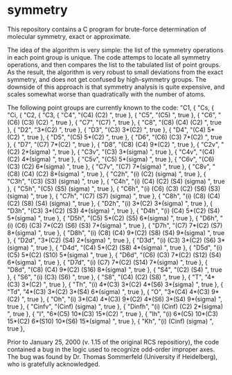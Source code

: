 # symmetry
<P>
This repository contains a C program for brute-force determination of molecular symmetry,
exact or approximate.

<P>
The idea of the algorithm is very simple: the list of the symmetry operations in each point
group is unique. The code attemps to locate all symmetry operations, and then compares the 
list to the tabulated list of point groups. As the result, the algorithm is very robust to
small deviations from the exact symmetry, and does not get confused by high-symmetry groups.
The downside of this approach is that symmetry analysis is quite expensive, and scales 
somewhat worse than quadratically with the number of atoms.

<P>
The following point groups are currently known to the code: 
       "C1,
    {  "Cs,
    {  "Ci,
    {  "C2,
    {  "C3,
    {  "C4",    "(C4) (C2) ",                                                true  },
    {  "C5",    "(C5) ",                                                     true  },
    {  "C6",    "(C6) (C3) (C2) ",                                           true  },
    {  "C7",    "(C7) ",                                                     true  },
    {  "C8",    "(C8) (C4) (C2) ",                                           true  },
    {  "D2",    "3*(C2) ",                                                   true  },
    {  "D3",    "(C3) 3*(C2) ",                                              true  },
    {  "D4",    "(C4) 5*(C2) ",                                              true  },
    {  "D5",    "(C5) 5*(C2) ",                                              true  },
    {  "D6",    "(C6) (C3) 7*(C2) ",                                         true  },
    {  "D7",    "(C7) 7*(C2) ",                                              true  },
    {  "D8",    "(C8) (C4) 9*(C2) ",                                         true  },
    {  "C2v",   "(C2) 2*(sigma) ",                                           true  },
    {  "C3v",   "(C3) 3*(sigma) ",                                           true  },
    {  "C4v",   "(C4) (C2) 4*(sigma) ",                                      true  },
    {  "C5v",   "(C5) 5*(sigma) ",                                           true  },
    {  "C6v",   "(C6) (C3) (C2) 6*(sigma) ",                                 true  },
    {  "C7v",   "(C7) 7*(sigma) ",                                           true  },
    {  "C8v",   "(C8) (C4) (C2) 8*(sigma) ",                                 true  },
    {  "C2h",   "(i) (C2) (sigma) ",                                         true  },
    {  "C3h",   "(C3) (S3) (sigma) ",                                        true  },
    {  "C4h",   "(i) (C4) (C2) (S4) (sigma) ",                               true  },
    {  "C5h",   "(C5) (S5) (sigma) ",                                        true  },
    {  "C6h",   "(i) (C6) (C3) (C2) (S6) (S3) (sigma) ",                     true  },
    {  "C7h",   "(C7) (S7) (sigma) ",                                        true  },
    {  "C8h",   "(i) (C8) (C4) (C2) (S8) (S4) (sigma) ",                     true  },
    {  "D2h",   "(i) 3*(C2) 3*(sigma) ",                                     true  },
    {  "D3h",   "(C3) 3*(C2) (S3) 4*(sigma) ",                               true  },
    {  "D4h",   "(i) (C4) 5*(C2) (S4) 5*(sigma) ",                           true  },
    {  "D5h",   "(C5) 5*(C2) (S5) 6*(sigma) ",                               true  },
    {  "D6h",   "(i) (C6) (C3) 7*(C2) (S6) (S3) 7*(sigma) ",                 true  },
    {  "D7h",   "(C7) 7*(C2) (S7) 8*(sigma) ",                               true  },
    {  "D8h",   "(i) (C8) (C4) 9*(C2) (S8) (S4) 9*(sigma) ",                 true  },
    {  "D2d",   "3*(C2) (S4) 2*(sigma) ",                                    true  },
    {  "D3d",   "(i) (C3) 3*(C2) (S6) 3*(sigma) ",                           true  },
    {  "D4d",   "(C4) 5*(C2) (S8) 4*(sigma) ",                               true  },
    {  "D5d",   "(i) (C5) 5*(C2) (S10) 5*(sigma) ",                          true  },
    {  "D6d",   "(C6) (C3) 7*(C2) (S12) (S4) 6*(sigma) ",                    true  },
    {  "D7d",   "(i) (C7) 7*(C2) (S14) 7*(sigma) ",                          true  },
    {  "D8d",   "(C8) (C4) 9*(C2) (S16) 8*(sigma) ",                         true  },
    {  "S4",    "(C2) (S4) ",                                                true  },
    {  "S6",    "(i) (C3) (S6) ",                                            true  },
    {  "S8",    "(C4) (C2) (S8) ",                                           true  },
    {  "T",     "4*(C3) 3*(C2) ",                                            true  },
    {  "Th",    "(i) 4*(C3) 3*(C2) 4*(S6) 3*(sigma) ",                       true  },
    {  "Td",    "4*(C3) 3*(C2) 3*(S4) 6*(sigma) ",                           true  },
    {  "O",     "3*(C4) 4*(C3) 9*(C2) ",                                     true  },
    {  "Oh",    "(i) 3*(C4) 4*(C3) 9*(C2) 4*(S6) 3*(S4) 9*(sigma) ",         true  },
    {  "Cinfv", "(Cinf) (sigma) ",                                           true  },
    {  "Dinfh", "(i) (Cinf) (C2) 2*(sigma) ",                                true  },
    {  "I",     "6*(C5) 10*(C3) 15*(C2) ",                                   true  },
    {  "Ih",    "(i) 6*(C5) 10*(C3) 15*(C2) 6*(S10) 10*(S6) 15*(sigma) ",    true  },
    {  "Kh",    "(i) (Cinf) (sigma) ",                                       true  },

  
<p> 
Prior to January 25, 2000 (v. 1.15 of the original RCS repositiory), the code contained 
a bug in the logic used to recognize odd-order improper axes. The bug was found by 
Dr. Thomas Sommerfeld (University if Heidelberg), who is gratefully acknowledged.
